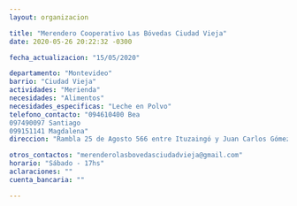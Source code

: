 ```yaml
---
layout: organizacion

title: "Merendero Cooperativo Las Bóvedas Ciudad Vieja"
date: 2020-05-26 20:22:32 -0300

fecha_actualizacion: "15/05/2020"

departamento: "Montevideo"
barrio: "Ciudad Vieja"
actividades: "Merienda"
necesidades: "Alimentos"
necesidades_especificas: "Leche en Polvo"
telefono_contacto: "094610400 Bea
097490097 Santiago
099151141 Magdalena"
direccion: "Rambla 25 de Agosto 566 entre Ituzaingó y Juan Carlos Gómez, COVICIVI"

otros_contactos: "merenderolasbovedasciudadvieja@gmail.com"
horario: "Sábado - 17hs"
aclaraciones: ""
cuenta_bancaria: ""

---
```

